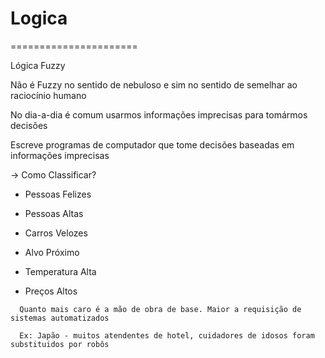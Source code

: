 # Logica

======================

Lógica Fuzzy

Não é Fuzzy no sentido de nebuloso e sim no sentido de semelhar ao raciocínio humano

No dia-a-dia é comum usarmos informações imprecisas para tomármos decisões

Escreve programas de computador que tome decisões baseadas em informações imprecisas

-> Como Classificar?

  - Pessoas Felizes
  
  - Pessoas Altas
  
  - Carros Velozes
  
  - Alvo Próximo
  
  - Temperatura Alta
  
  - Preços Altos
  
  
```
  Quanto mais caro é a mão de obra de base. Maior a requisição de sistemas automatizados 
  
  Ex: Japão - muitos atendentes de hotel, cuidadores de idosos foram substituidos por robôs
```
